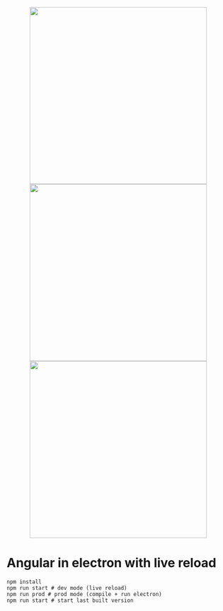 <p align="center"> 
  <img src="https://i.imgur.com/nyI7a4t.png" width="400">
  <img src="https://i.imgur.com/9SpTCrn.png" width="400">
  <img src="https://i.imgur.com/GKlHOaj.png" width="400">
</p>


# Angular in electron with live reload

```
npm install
npm run start # dev mode (live reload)
npm run prod # prod mode (compile + run electron)
npm run start # start last built version
```
